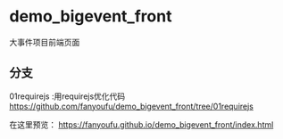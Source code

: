 # demo_bigevent_front
大事件项目前端页面

## 分支
01requirejs :用requirejs优化代码 https://github.com/fanyoufu/demo_bigevent_front/tree/01requirejs

在这里预览： https://fanyoufu.github.io/demo_bigevent_front/index.html

